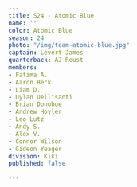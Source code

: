 ```yaml
---
title: S24 - Atomic Blue
name: ''
color: Atomic Blue
season: 24
photo: "/img/team-atomic-blue.jpg"
captain: Levert James
quarterback: AJ Reust
members:
- Fatima A.
- Aaron Beck
- Liam D.
- Dylan Dellisanti
- Brian Donohoe
- Andrew Hoyler
- Leo Lutz
- Andy S.
- Alex V.
- Connor Wilson
- Gideon Yeager
division: Kiki
published: false

---
```

